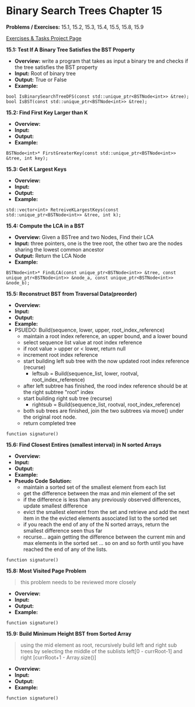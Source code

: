 # Binary Search Trees Chapter 15 #

**Problems / Exercises:** 15.1, 15.2, 15.3, 15.4, 15.5, 15.8, 15.9

[Exercises & Tasks Project Page](https://github.com/JumpinJimmy/Algs-and-DataStructure-Implementations/projects/1)

**15.1: Test If A Binary Tree Satisfies the BST Property**
*   **Overview:** write a program that takes as input a binary tre and checks if the tree satisfies the BST property
*   **Input:** Root of binary tree  
*   **Output:** True or False
*   **Example:**

`bool IsBinarySearchTreeDFS(const std::unique_ptr<BSTNode<int>> &tree);`
`bool IsBST(const std::unique_ptr<BSTNode<int>> &tree);`


**15.2: Find First Key Larger than K**
*   **Overview:**
*   **Input:**
*   **Output:**
*   **Example:**

`BSTNode<int>* FirstGreaterKey(const std::unique_ptr<BSTNode<int>> &tree, int key);`


**15.3: Get K Largest Keys**
*   **Overview:**
*   **Input:**
*   **Output:**
*   **Example:**

`std::vector<int> RetreiveKLargestKeys(const std::unique_ptr<BSTNode<int>> &tree, int k);`


**15.4: Compute the LCA in a BST**
*   **Overview:** Given a BSTree and two Nodes, Find their LCA
*   **Input:** three pointers, one is the tree root, the other two are the nodes sharing the lowest common ancestor
*   **Output:** Return the LCA Node
*   **Example:**

`BSTNode<int>* FindLCA(const unique_ptr<BSTNode<int>> &tree, const unique_ptr<BSTNode<int>> &node_a, const unique_ptr<BSTNode<int>> &node_b);`


**15.5: Reconstruct BST from Traversal Data(preorder)**
*   **Overview:** 
*   **Input:**
*   **Output:**
*   **Example:**
*   PSUEDO: Build(sequence, lower, upper, root_index_reference)
    *   maintain a root index reference, an upper bound, and a lower bound
    *   select sequence list value at root index reference 
    *   if root value > upper or < lower, return null
    *   increment root index reference
    *   start building left sub tree with the now updated root index reference (recurse)
        *   leftsub = Build(sequence_list, lower, rootval, root_index_reference)
    *   after left subtree has finished, the rood index reference should be at the right subtree "root" index
    *   start building right sub tree (recurse)
        *   rightsub = Build(sequence_list, rootval, root_index_reference)
    *   both sub trees are finished, join the two subtrees via move() under the original root node.
    *   return completed tree

`function signature()`


**15.6: Find Closest Entires (smallest interval) in N sorted Arrays**
*   **Overview:**
*   **Input:**
*   **Output:**
*   **Example:**
*   **Pseudo Code Solution:**
    *   maintain a sorted set of the smallest element from each list
    *   get the difference between the max and min element of the set
    *   if the difference is less than any previously observed differences, update smallest difference 
    *   evict the smallest element from the set and retrieve and add  the next item in the the evicted elements associated list to the sorted set
    *   if you reach the end of any of the N sorted arrays, return the smallest difference seen thus far
    *   recurse... again getting the difference between the current min and max elements in the sorted set ... so on and so forth until you have reached the end of any of the lists. 

`function signature()`

**15.8: Most Visited Page Problem** 
>this problem needs to be reviewed more closely
*   **Overview:**
*   **Input:**
*   **Output:**
*   **Example:**

`function signature()`


**15.9: Build Minimum Height BST from Sorted Array**
> using the mid element as root, recursively build left and right sub trees by selecting the middle of the sublists left[0 - currRoot-1] and right [currRoot+1 - Array.size()]
*   **Overview:**
*   **Input:**
*   **Output:**
*   **Example:**

`function signature()`

